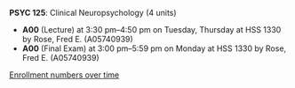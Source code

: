 **PSYC 125**: Clinical Neuropsychology (4 units)

- **A00** (Lecture) at 3:30 pm–4:50 pm on Tuesday, Thursday at HSS 1330 by Rose, Fred E. (A05740939)
- **A00** (Final Exam) at 3:00 pm–5:59 pm on Monday at HSS 1330 by Rose, Fred E. (A05740939)

[Enrollment numbers over time](./PSYC125.tsv)
